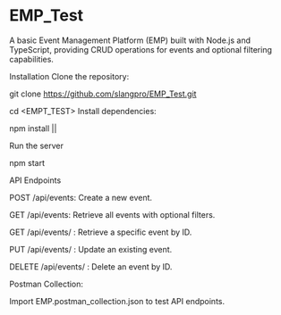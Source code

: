 # EMP_Test
A basic Event Management Platform (EMP) built with Node.js and TypeScript, providing CRUD operations for events and optional filtering capabilities.



Installation
Clone the repository:

git clone <https://github.com/slangpro/EMP_Test.git>

cd <EMPT_TEST>
Install dependencies:

npm install ||

Run the server

npm start

API Endpoints

POST /api/events: Create a new event.

GET /api/events: Retrieve all events with optional filters.

GET /api/events/
: Retrieve a specific event by ID.

PUT /api/events/
: Update an existing event.

DELETE /api/events/
: Delete an event by ID.

Postman Collection:

Import EMP.postman_collection.json to test API endpoints.